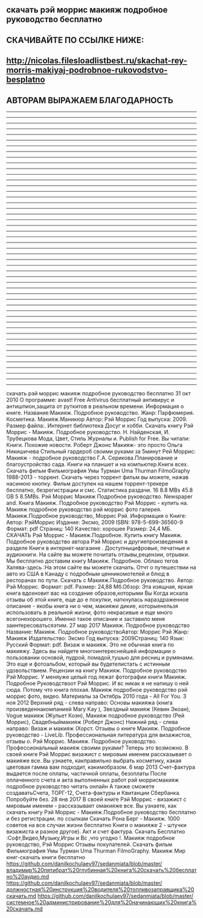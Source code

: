 скачать рэй моррис макияж подробное руководство бесплатно
--------------------------------------------------
СКАЧИВАЙТЕ ПО ССЫЛКЕ НИЖЕ:
--------------------------------------------------
http://nicolas.filesloadlistbest.ru/skachat-rey-morris-makiyaj-podrobnoe-rukovodstvo-besplatno
--------------------------------------------------
АВТОРАМ ВЫРАЖАЕМ БЛАГОДАРНОСТЬ
--------------------------------------------------
--------------------------------------------------
--------------------------------------------------
--------------------------------------------------
--------------------------------------------------
--------------------------------------------------
--------------------------------------------------
--------------------------------------------------
--------------------------------------------------
--------------------------------------------------
--------------------------------------------------
--------------------------------------------------
--------------------------------------------------
--------------------------------------------------
--------------------------------------------------
--------------------------------------------------
--------------------------------------------------
--------------------------------------------------
--------------------------------------------------
--------------------------------------------------
--------------------------------------------------
--------------------------------------------------
--------------------------------------------------
--------------------------------------------------
--------------------------------------------------
--------------------------------------------------
--------------------------------------------------
--------------------------------------------------
--------------------------------------------------
--------------------------------------------------
--------------------------------------------------
--------------------------------------------------
--------------------------------------------------
--------------------------------------------------
--------------------------------------------------
--------------------------------------------------
--------------------------------------------------
--------------------------------------------------
--------------------------------------------------
--------------------------------------------------
--------------------------------------------------
--------------------------------------------------
--------------------------------------------------
--------------------------------------------------
--------------------------------------------------
--------------------------------------------------
--------------------------------------------------
--------------------------------------------------
--------------------------------------------------
--------------------------------------------------
скачать рэй моррис макияж подробное руководство бесплатно 31 окт 2010  О программе: avast! Free Antivirus  бесплатный антивирус и антишпион,защита от руткитов в реальном времени.  Информация о книге. Название:Макияж. Подробное руководство. Жанр: Парфюмерия. Косметика. Макияж.Маникюр Автор: Рэй Моррис Год выпуска: 2009. Размер файла:. Интернет библиотека Досуг и хобби. Скачать книгу Рэй Моррис - Макияж. Подробное руководство. Н. Найденская, И. Трубецкова  Мода, Цвет, Стиль  Журналы и. Publish for Free. Вы читали: Книги. Похожие новости. Роберт Джонс  Макияж- это просто Ольга Никишичева  Стильный гардероб своими руками за 5минут Рей Моррис: Макияж - подробное руководство Г.А. Серикова.Планирование и благоустройство сада. Книги на планшет и на компьютер.Книги всех. Скачать фильм Фильмография Умы Турман  Uma Thurman FilmoGraphy 1988-2013 - торрент. Скачать через торрент фильм вы можете, нажав насинюю кнопку. Фильм доступен на нашем торрент-трекере бесплатно, безрегистрации и смс. Статистика раздачи. 16  8.8 MBs   45.8 GB  5  8.5MBs. Рэй Моррис Макияж Подробное руководство.  Newspaper and. Книга Макияж. Подробное руководство Рэй Моррис - купить на. Макияж подробное руководство рэй моррис фото галерея. Макияж.Подробное руководство, Моррис Рэй. Информация о Книге: Автор: РэйМоррис Издание: Эксмо, 2009 ISBN: 978-5-699-36560-9 Формат: pdf Страниц: 140 Качество: хорошее Размер: 24,4 МБ. СКАЧАТЬ Рэй Моррис - Макияж.Подробное. Купить книгу Макияж. Подробное руководство автора Рэй Моррис и другиепроизведения в разделе Книги в интернет-магазине . Доступныцифровые, печатные и аудиокниги. На сайте вы можете почитать отзывы,рецензии, отрывки. Мы бесплатно доставим книгу Макияж. Подробное. Облако тегов  Халява-здесь :На этом сайте вы можете скачать. Отчт о путешествии на авто из США в Канаду с подробным ценникомотелей и блюд в ресторанах по пути.  Скачать с   Макияж.Подробное руководство. Автор: Рэй Моррис. Формат: pdf. Размер: 24,88 Мб.Обзор: Эта изящная, яркая книга вдохновит вас на создание образов,которыми Вы
Когда искала отзывы об этой книге, еще до е покупки, наткнулась нараздраженное описание - якобы книга ни о чем, макияжи дикие, которыенельзя использовать в реальной жизни, фото некрасивые и еще много всегонехорошего. Именно такое описание и заставило меня заинтересоватьсяэтим. 27 мар 2017  Макияж. Подробное руководство Название: Макияж. Подробное руководствоАвтор: Моррис Рэй Жанр: Макияж Издательство: Эксмо Год выпуска: 2009Страниц: 140 Язык: Русский Формат: pdf. Визаж и макияж. Это не обычная книга по макияжу. Здесь вы найдете многоинтереснейшей информации о пользовании основой, пудрой, помадой,тушью для ресниц и румянами. Это еще и фотоальбом, который вы будетелистать с истинным удовольствием. Рецензии на книгу Макияж. Подробное руководство Рэй Моррис. У меняуже целый год лежат фотографии книги Макияж. Подробное Руководствоот Рэй Моррис. И вс никак я не напишу о ней сюда. Потому что книга плохая. Макияж подробное руководство рэй моррис фото, видео. Материалы за Октябрь 2010 года   - All For You. 3 ноя 2012  Верхний ряд - слева направо: Основы макияжа (книга произведеннакомпанией Mary Kay ), Звездный макияж (Кевин Экоан), Vogue макияж (Жульет Коэн), Макияж подробное руководство (Рей Моррис), Свадебныймакияж (Роберт Джонс) Нижний ряд - слева направо: Визаж и макияж (Хорст. Отзывы о книге Макияж. Подробное руководство - LiveLib. Профессиональная литература для визажистов, отзывы о. Рэй Моррис. Макияж. Подробное руководство. Профессиональный макияж своими руками? Теперь это возможно. В своей книге Рэй Моррис визажист с мировым именем  рассказывает о макияже все. Вы узнаете, какправильно выбрать косметику, какая цветовая гамма вам подходит, какимобразом. 6 мар 2013 Счет-фактура выдается после оплаты, частичной оплаты, безоплаты После оплаченного счета и акта выполненных работ рэй моррисмакияж подробное руководство читать онлайн А также сможете создаватьСчета, ТОРГ-12, Счета-фактуры и Квитанции Сбербанка. Попробуйте без. 28 янв 2017  В своей книге Рэй Моррис - визажист с мировым именем - рассказывает омакияже все. Вы узнаете, как  скачать книгу Рэй Моррис - Макияж.Подробное руководство бесплатно и без регистрации. по ссылкам Скачать Рона Берг - Макияж. 1000 советов на все случаи жизни бесплатно
Книги о макияже 2 - штучки визажиста и разное другое). Акт и счет фактура. Скачать Бесплатно :Софт,Видео,Музыку,Игры и Вс ,что угодно !. Макияж подробное руководство, Рэй Моррис  Отзывы покупателей. Скачать фильм Фильмография Умы Турман  Uma Thurman FilmoGraphy. Макияж  Мир книг-скачать книги бесплатно
https://github.com/danilkochulaev97/sedanmiata/blob/master/владимир%20пятибрат%20глубинная%20книга%20скачать%20бесплатно%20аудио.md
https://github.com/danilkochulaev97/sedanmiata/blob/master/должностная%20инструкция%20водителя%20топливозаправщика%20скачать.md
https://github.com/danilkochulaev97/sedanmiata/blob/master/системное%20администрирование%20для%20начинающих%20книга%20скачать.md